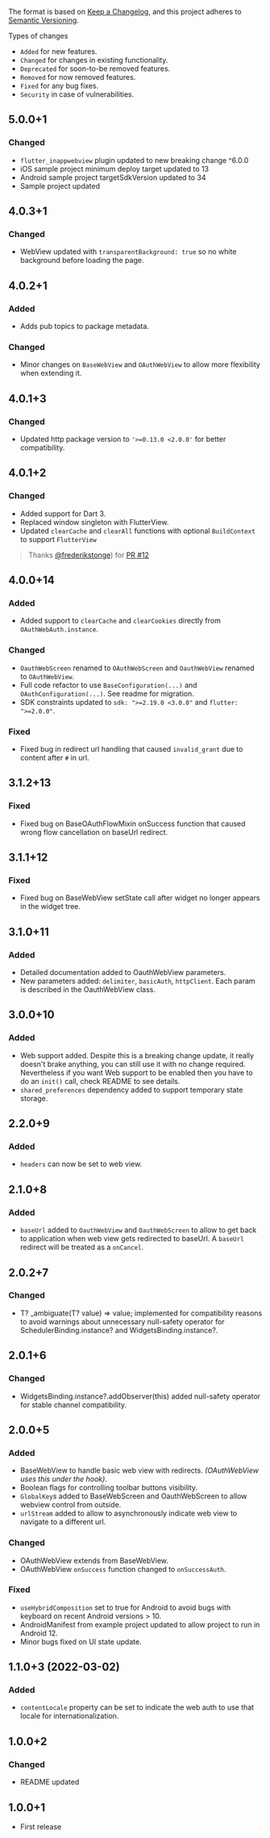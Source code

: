 The format is based on [Keep a Changelog](https://keepachangelog.com/en/1.0.0/),
and this project adheres to [Semantic Versioning](https://semver.org/spec/v2.0.0.html).

Types of changes
- `Added` for new features.
- `Changed` for changes in existing functionality.
- `Deprecated` for soon-to-be removed features.
- `Removed` for now removed features.
- `Fixed` for any bug fixes.
- `Security` in case of vulnerabilities.

## 5.0.0+1
### Changed
- `flutter_inappwebview` plugin updated to new breaking change ^6.0.0
- iOS sample project minimum deploy target updated to 13
- Android sample project targetSdkVersion updated to 34
- Sample project updated

## 4.0.3+1
### Changed
- WebView updated with `transparentBackground: true` so no white background before loading the page.

## 4.0.2+1
### Added
- Adds pub topics to package metadata.

### Changed
- Minor changes on `BaseWebView` and `OAuthWebView` to allow more flexibility when extending it.

## 4.0.1+3
### Changed
- Updated http package version to `'>=0.13.0 <2.0.0'` for better compatibility.

## 4.0.1+2
### Changed
- Added support for Dart 3.
- Replaced window singleton with FlutterView.
- Updated `clearCache` and `clearAll` functions with optional `BuildContext` to support `FlutterView`
> Thanks [@frederikstonge](https://github.com/frederikstonge)) for [PR #12](https://github.com/luis901101/oauth_webauth/pull/12) 

## 4.0.0+14
### Added
- Added support to `clearCache` and `clearCookies` directly from `OAuthWebAuth.instance`.

### Changed
- `OauthWebScreen` renamed to `OAuthWebScreen` and `OauthWebView` renamed to `OAuthWebView`.
- Full code refactor to use `BaseConfiguration(...)` and `OAuthConfiguration(...)`. See readme for migration.
- SDK constraints updated to `sdk: ">=2.19.0 <3.0.0"` and `flutter: ">=2.0.0"`.

### Fixed
- Fixed bug in redirect url handling that caused `invalid_grant` due to content after `#` in url.

## 3.1.2+13
### Fixed
- Fixed bug on BaseOAuthFlowMixin onSuccess function that caused wrong flow cancellation on baseUrl redirect.  

## 3.1.1+12
### Fixed
- Fixed bug on BaseWebView setState call after widget no longer appears in the widget tree.

## 3.1.0+11
### Added
- Detailed documentation added to OauthWebView parameters.
- New parameters added: `delimiter`, `basicAuth`, `httpClient`. Each param is described in the OauthWebView class. 

## 3.0.0+10
### Added
- Web support added. Despite this is a breaking change update, it really doesn't brake anything, you can still use it with no change required. Nevertheless if you want Web support to be enabled then you have to do an `init()` call, check README to see details.   
- `shared_preferences` dependency added to support temporary state storage.

## 2.2.0+9
### Added
- `headers` can now be set to web view.

## 2.1.0+8
### Added
- `baseUrl` added to `OauthWebView` and `OauthWebScreen` to allow to get back to application when web view gets redirected to baseUrl. A `baseUrl` redirect will be treated as a `onCancel`.

## 2.0.2+7
### Changed
- T? _ambiguate<T>(T? value) => value; implemented for compatibility reasons to avoid warnings about unnecessary null-safety operator for SchedulerBinding.instance? and WidgetsBinding.instance?.

## 2.0.1+6
### Changed
- WidgetsBinding.instance?.addObserver(this) added null-safety operator for stable channel compatibility.

## 2.0.0+5
### Added
- BaseWebView to handle basic web view with redirects. *(OAuthWebView uses this under the hook)*.
- Boolean flags for controlling toolbar buttons visibility.
- `GlobalKey`s added to BaseWebScreen and OauthWebScreen to allow webview control from outside.
- `urlStream` added to allow to asynchronously indicate web view to navigate to a different url.

### Changed
- OAuthWebView extends from BaseWebView.
- OAuthWebView `onSuccess` function changed to `onSuccessAuth`.

### Fixed
- `useHybridComposition` set to true for Android to avoid bugs with keyboard on recent Android versions > 10.
- AndroidManifest from example project updated to allow project to run in Android 12.
- Minor bugs fixed on UI state update.

## 1.1.0+3 (2022-03-02)
### Added
- `contentLocale` property can be set to indicate the web auth to use that locale for internationalization.

## 1.0.0+2
### Changed
- README updated

## 1.0.0+1
- First release
